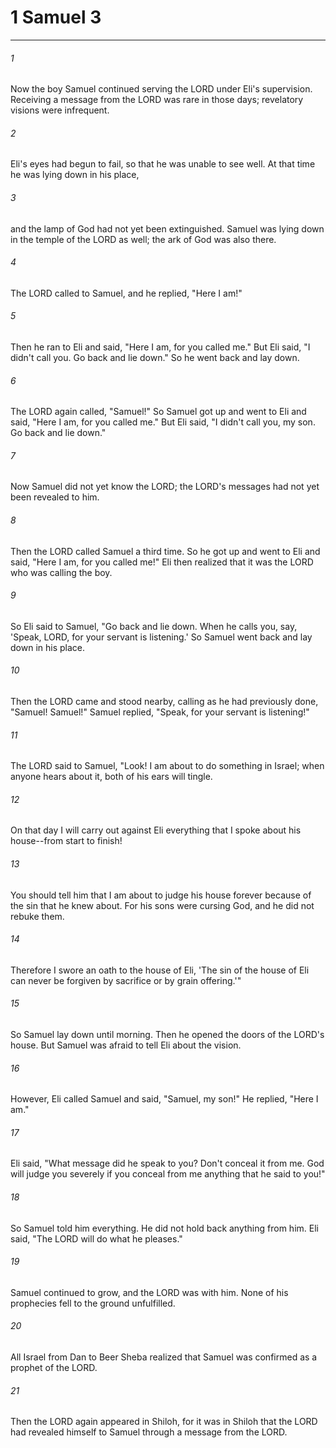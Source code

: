 # 1 Samuel 3
***



###### 1 
Now the boy Samuel continued serving the LORD under Eli's supervision. Receiving a message from the LORD was rare in those days; revelatory visions were infrequent. 

###### 2 
Eli's eyes had begun to fail, so that he was unable to see well. At that time he was lying down in his place, 

###### 3 
and the lamp of God had not yet been extinguished. Samuel was lying down in the temple of the LORD as well; the ark of God was also there. 

###### 4 
The LORD called to Samuel, and he replied, "Here I am!" 

###### 5 
Then he ran to Eli and said, "Here I am, for you called me." But Eli said, "I didn't call you. Go back and lie down." So he went back and lay down. 

###### 6 
The LORD again called, "Samuel!" So Samuel got up and went to Eli and said, "Here I am, for you called me." But Eli said, "I didn't call you, my son. Go back and lie down." 

###### 7 
Now Samuel did not yet know the LORD; the LORD's messages had not yet been revealed to him. 

###### 8 
Then the LORD called Samuel a third time. So he got up and went to Eli and said, "Here I am, for you called me!" Eli then realized that it was the LORD who was calling the boy. 

###### 9 
So Eli said to Samuel, "Go back and lie down. When he calls you, say, 'Speak, LORD, for your servant is listening.' So Samuel went back and lay down in his place. 

###### 10 
Then the LORD came and stood nearby, calling as he had previously done, "Samuel! Samuel!" Samuel replied, "Speak, for your servant is listening!" 

###### 11 
The LORD said to Samuel, "Look! I am about to do something in Israel; when anyone hears about it, both of his ears will tingle. 

###### 12 
On that day I will carry out against Eli everything that I spoke about his house--from start to finish! 

###### 13 
You should tell him that I am about to judge his house forever because of the sin that he knew about. For his sons were cursing God, and he did not rebuke them. 

###### 14 
Therefore I swore an oath to the house of Eli, 'The sin of the house of Eli can never be forgiven by sacrifice or by grain offering.'" 

###### 15 
So Samuel lay down until morning. Then he opened the doors of the LORD's house. But Samuel was afraid to tell Eli about the vision. 

###### 16 
However, Eli called Samuel and said, "Samuel, my son!" He replied, "Here I am." 

###### 17 
Eli said, "What message did he speak to you? Don't conceal it from me. God will judge you severely if you conceal from me anything that he said to you!" 

###### 18 
So Samuel told him everything. He did not hold back anything from him. Eli said, "The LORD will do what he pleases." 

###### 19 
Samuel continued to grow, and the LORD was with him. None of his prophecies fell to the ground unfulfilled. 

###### 20 
All Israel from Dan to Beer Sheba realized that Samuel was confirmed as a prophet of the LORD. 

###### 21 
Then the LORD again appeared in Shiloh, for it was in Shiloh that the LORD had revealed himself to Samuel through a message from the LORD.
